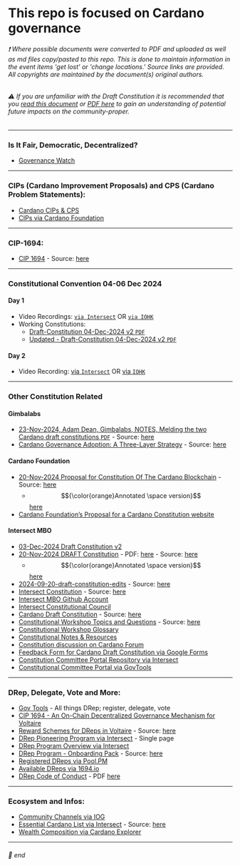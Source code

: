 # This repo is focused on Cardano governance #

###### ❗ Where possible documents were converted to PDF and uploaded as well as md files copy/pasted to this repo. This is done to maintain information in the event items 'get lost' or 'change locations.' Source links are provided. All copyrights are maintained by the document(s) original authors.
###### ⚠️ If you are unfamiliar with the Draft Constitution it is recommended that you [read this document](https://docs.google.com/document/d/1NrDvbQha7xGE2m83QEQGM6H03edUkMgn-PuoNm1YYUc/edit?pli=1&tab=t.0) or [PDF here](https://github.com/st8tikratio/CCCC/blob/main/2024-09-20-draft-constitution-edits%20-%20Google%20Docs.pdf) to gain an understanding of potential future impacts on the community-proper.

---

### Is It Fair, Democratic, Decentralized?
- [Governance Watch](https://changwatch.com)
---

### CIPs (Cardano Improvement Proposals) and CPS (Cardano Problem Statements):
- [Cardano CIPs & CPS](https://github.com/cardano-foundation/CIPs/tree/master)
- [CIPs via Cardano Foundation](https://cips.cardano.org/)

---

### CIP-1694:
- [CIP 1694](https://github.com/st8tikratio/CCCC/blob/main/1694.md) - Source: [here](https://github.com/JaredCorduan/CIPs/blob/voltaire-v1/CIP-1694/README.md?plain=1)

---

### Constitutional Convention 04-06 Dec 2024

#### Day 1

- Video Recordings: [`via Intersect`](https://www.youtube.com/watch?v=sKLOfOUIuPg) OR [`via IOHK`](https://www.youtube.com/watch?v=tIVawNkP-lo)
- Working Constitutions:
  - [Draft-Constitution 04-Dec-2024 v2 `PDF`](https://github.com/st8tikratio/Cardano_Con_and_Gov/blob/main/Draft%20Constitution%20Markup%20--%20Dec%2004%202024%20--%20V2.pdf)
  - [Updated - Draft-Constitution 04-Dec-2024 v2 `PDF`](https://github.com/st8tikratio/Cardano_Con_and_Gov/blob/main/updated-defs-draft-constitution-markup-04Dec2024-v2.pdf)

#### Day 2

- Video Recording: [via `Intersect`]() OR [via `IOHK`]()

---

### Other Constitution Related

#### Gimbalabs
- [23-Nov-2024, Adam Dean, Gimbalabs, NOTES, Melding the two Cardano draft constitutions `PDF`](https://github.com/st8tikratio/Cardano_Con_and_Gov/blob/main/23Nov2024-AdamDean-Gimbalabs-Melding_the-best_of_both_Cardano_draft_constitutions.pdf) - Source: [here](https://docs.google.com/document/d/1g6X_xtV0zs7koHzWwkQeVwpUGKPYN3B70iova5HKX1U/edit?tab=t.0#heading=h.pcg2e6xsuh3h)
- [Cardano Governance Adoption: A Three-Layer Strategy](https://github.com/st8tikratio/Cardano_Con_and_Gov/blob/main/Cardano%20Governance%20Adoption_%20A%20Three-Layer%20Strategy.pdf) - Source: [here](https://docs.google.com/document/d/1giHrWPX8zaB8uyRgX5Mo8RHGcFs0izH0Rm9jXa6ODo8/edit?tab=t.0#heading=h.s46o7q5p7w4c)

#### Cardano Foundation
- [20-Nov-2024 Proposal for Constitution Of The Cardano Blockchain](https://github.com/st8tikratio/Cardano_Con_and_Gov/blob/main/241120_CF%20Proposal%20for%20Cardano%20Constitution_FINAL.pdf) - Source: [here](https://ucarecdn.com/a78167c7-ff20-4f32-9fad-1797206bddb1/)
  - $${\color{orange}Annotated \space version}$$ [here](https://github.com/st8tikratio/Cardano_Con_and_Gov/blob/main/Marked-up_241120_CF%20Proposal%20for%20Cardano%20Constitution_FINAL.pdf)
- [Cardano Foundation’s Proposal for a Cardano Constitution website](https://cardanofoundation.org/blog/proposal-for-cardano-constitution)
  
#### Intersect MBO
- [03-Dec-2024 Draft Constitution v2](https://github.com/st8tikratio/Cardano_Con_and_Gov/blob/main/Draft%20Constitution%20Markup%20--%20Dec%2004%202024%20--%20V2.pdf)
- [20-Nov-2024 DRAFT Constitution](https://github.com/st8tikratio/Cardano_Con_and_Gov/blob/main/20Nov2024_Cardano_DRAFT_Constitution.md) - PDF: [here](https://github.com/st8tikratio/Cardano_Con_and_Gov/blob/main/20-11-2024_IntersectMBO_draft-constitution.pdf) - Source: [here](https://github.com/IntersectMBO/draft-constitution/tree/main/2024-11-20)
  - $${\color{orange}Annotated \space version}$$ [here](https://github.com/st8tikratio/Cardano_Con_and_Gov/blob/main/Marked_Up_20-11-2024_IntersectMBO_draft-constitution.pdf)
- [2024-09-20-draft-constitution-edits](https://github.com/st8tikratio/CCCC/blob/main/2024-09-20-draft-constitution-edits%20-%20Google%20Docs.pdf) - Source: [here](https://docs.google.com/document/d/1NrDvbQha7xGE2m83QEQGM6H03edUkMgn-PuoNm1YYUc/edit?pli=1&tab=t.0)
- [Intersect Constitution](https://github.com/st8tikratio/CCCC/blob/main/IntersectConstitution.md) - Source: [here](https://docs.intersectmbo.org/cardano/cardano-governance)
- [Intersect MBO Github Account](https://github.com/IntersectMBO)
- [Intersect Constitutional Council](https://github.com/IntersectMBO/intersect-constitutional-council)
- [Cardano Draft Constitution](https://github.com/st8tikratio/CCCC/blob/main/Cardano%20Draft%20Constitution.pdf) - Source: [here](https://github.com/IntersectMBO/draft-constitution)
- [Constitutional Workshop Topics and Questions](https://github.com/st8tikratio/CCCC/blob/main/Constitutional%20Workshop%20Topics%20and%20Q's%20-%20Google%20Docs.pdf) - Source: [here](https://docs.google.com/document/d/1_aEfTRbAFJebCbg9DiLjBmSuwYfW-i-Rjk1cqXUKrXo/edit?tab=t.0#heading=h.4mdrss2rywz2)
- [Constitutional Workshop Glossary](https://docs.intersectmbo.org/cardano/cardano-governance/cardano-constitution/draft-cardano-constitution/constitutional-workshop-glossary)
- [Constitutional Notes & Resources](https://docs.google.com/document/d/1J_DEH1L6YBR4dtwFHs418clVooTNLTlWSLra8G3Y-kw/edit?tab=t.0)
- [Constitution discussion on Cardano Forum](https://forum.cardano.org/c/governance/constitution/212)
- [Feedback Form for Cardano Draft Constitution via Google Forms](https://docs.google.com/forms/d/e/1FAIpQLSck3gj4D9iKw_jJORrBbEQNKWcSDPPl_eu91qtK9XxrkxMw0g/viewform)
- [Constitution Committee Portal Repository via Intersect](https://github.com/IntersectMBO/cc-portal)
- [Constitutional Committee Portal via GovTools](https://constitution.gov.tools/)

---

### DRep, Delegate, Vote and More:
- [Gov Tools](https://gov.tools/) - All things DRep; register, delegate, vote
- [CIP 1694 - An On-Chain Decentralized Governance Mechanism for Voltaire](https://www.1694.io/en)
- [Reward Schemes for DReps in Voltaire](https://github.com/st8tikratio/CCon/blob/main/Voltaire%20-%20dRep%20reward%20scheme%20options%20-%20Google%20Docs.pdf) - Source: [here](https://docs.google.com/document/d/1_uadn9Ord3mAYQGWHQySR73CQciVk2YNc5rt8npJ6Aw/edit?tab=t.0#heading=h.zdwziyr50kye)
- [DRep Pioneering Program via Intersect](https://docs.intersectmbo.org/cardano/cardano-governance/drep-pioneering-program) - Single page
- [DRep Program Overview via Intersect](https://dreppioneeringprogram.docs.intersectmbo.org/)
- [DRep Program - Onboarding Pack](https://github.com/st8tikratio/CCon/blob/main/DRep%20Program%20-%20Onboarding%20Pack.pdf) - Source: [here](https://2450011466-files.gitbook.io/~/files/v0/b/gitbook-x-prod.appspot.com/o/spaces%2FVNa3QAZtN9ihYGiFy8AM%2Fuploads%2FS1jW0fnJ6l1DPejz92Ct%2FDRep%20Program%20-%20Onboarding%20Pack.pdf?alt=media&token=dc58eda9-0c94-418f-9891-783f8ac03974)
- [Registered DReps via Pool.PM](https://cardanoscan.io/certificates/dRepRegistrations)
- [Available DReps via 1694.io](https://www.1694.io/en/dreps/list)
- [DRep Code of Conduct](https://docs.google.com/document/u/0/d/1uyCOzWO9uk71GRlCv_UT08Rt3kGBQMXFDXF3iiXejjU/mobilebasic) - PDF [here](https://github.com/st8tikratio/Cardano_Con_and_Gov/blob/main/%5BMaster%5D%20DRep%20Code%20of%20Conduct.pdf)

---

### Ecosystem and Infos:
- [Community Channels via IOG](https://www.essentialcardano.io/community)
- [Essential Cardano List via Intersect](https://github.com/st8tikratio/Cardano_Con_and_Gov/blob/main/Essential_Cardano_via_Intersect.md) - Source: [here](https://github.com/IntersectMBO/essential-cardano/blob/main/essential-cardano-list.md#the-essential-cardano-list)
- [Wealth Composition via Cardano Explorer](https://cexplorer.io/wealth)

---

###### 🛑 end
